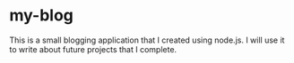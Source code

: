 # my-blog
This is a small blogging application that I created using node.js.
I will use it to write about future projects that I complete.
